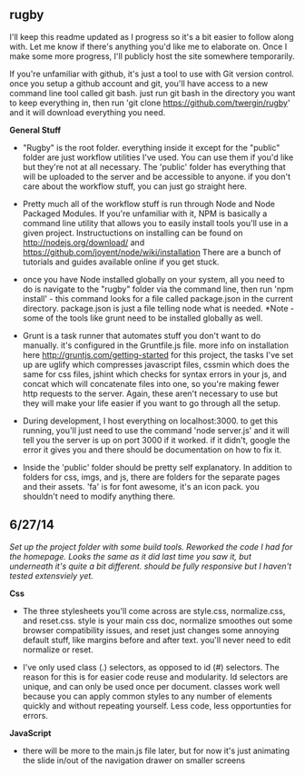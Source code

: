 rugby
-----

I'll keep this readme updated as I progress so it's a bit easier to follow along with.  Let me know if 
there's anything you'd like me to elaborate on.  Once I make some more progress, I'll publicly host the site somewhere temporarily.

If you're unfamiliar with github, it's just a tool to use with Git version control.  once you setup a github 
account and git, you'll have access to a new command line tool called git bash.  just run git bash in 
the directory you want to keep everything in, then run 'git clone https://github.com/twergin/rugby' and 
it will download everything you need.


<b>General Stuff</b>

- "Rugby" is the root folder.  everything inside it except for the "public" folder are just workflow 
utilities I've used.  You can use them if you'd like but they're not at all necessary.  The 'public' 
folder has everything that will be uploaded to the server and be accessible to anyone.  if you don't 
care about the workflow stuff, you can just go straight here.

- Pretty much all of the workflow stuff is run through Node and Node Packaged Modules.  If you're 
unfamiliar with it, NPM is basically a command line utility that allows you to easily install tools 
you'll use in a given project.  Instructuctions on installing can be found on 
http://nodejs.org/download/ and https://github.com/joyent/node/wiki/installation There are a bunch of 
tutorials and guides available online if you get stuck.

- once you have Node installed globally on your system, all you need to do is navigate to the "rugby" 
folder via the command line, then run 'npm install' - this command looks for a file called package.json 
in the current directory.  package.json is just a file telling node what is needed.  *Note - some of 
the tools like grunt need to be installed globally as well.  

-  Grunt is a task runner that automates stuff you don't want to do manually.  it's configured in the 
Gruntfile.js file. more info on installation here http://gruntjs.com/getting-started for this project, 
the tasks I've set up are uglify which compresses javascript files, cssmin which does the same for 
css files, jshint which checks for syntax errors in your js, and concat which will concatenate files 
into one, so you're making fewer http requests to the server.  Again, these aren't necessary to use but 
they will make your life easier if you want to go through all the setup.

-  During development, I host everything on localhost:3000.  to get this running, you'll just need to 
use the command 'node server.js' and it will tell you the server is up on port 3000 if it worked.  if 
it didn't, google the error it gives you and there should be documentation on how to fix it. 

-  Inside the 'public' folder should be pretty self explanatory.  In addition to folders for css, imgs, 
and js, there are folders for the separate pages and their assets.  'fa' is for font awesome, it's an 
icon pack.  you shouldn't need to modify anything there.

6/27/14 
-----
<i>Set up the project folder with some build tools.  Reworked the code I had for the homepage.  Looks the same as it did last time you saw it, but underneath it's quite a bit different.  should be fully responsive but I haven't tested extensviely yet.</i>

<b>Css</b>

-  The three stylesheets you'll come across are style.css, normalize.css, and reset.css. style is your 
main css doc, normalize smoothes out some browser compatibility issues, and reset just changes some 
annoying default stuff, like margins before and after text.  you'll never need to edit normalize or 
reset.

-  I've only used class (.) selectors, as opposed to id (#) selectors.  The reason for this is for easier code reuse and modularity.  Id selectors are unique, and can only be used once per document.  classes work well because you can apply common styles to any number of elements quickly and without repeating yourself.  Less code, less opportunties for errors.

<b>JavaScript</b>

-  there will be more to the main.js file later, but for now it's just animating the slide in/out of 
the navigation drawer on smaller screens

